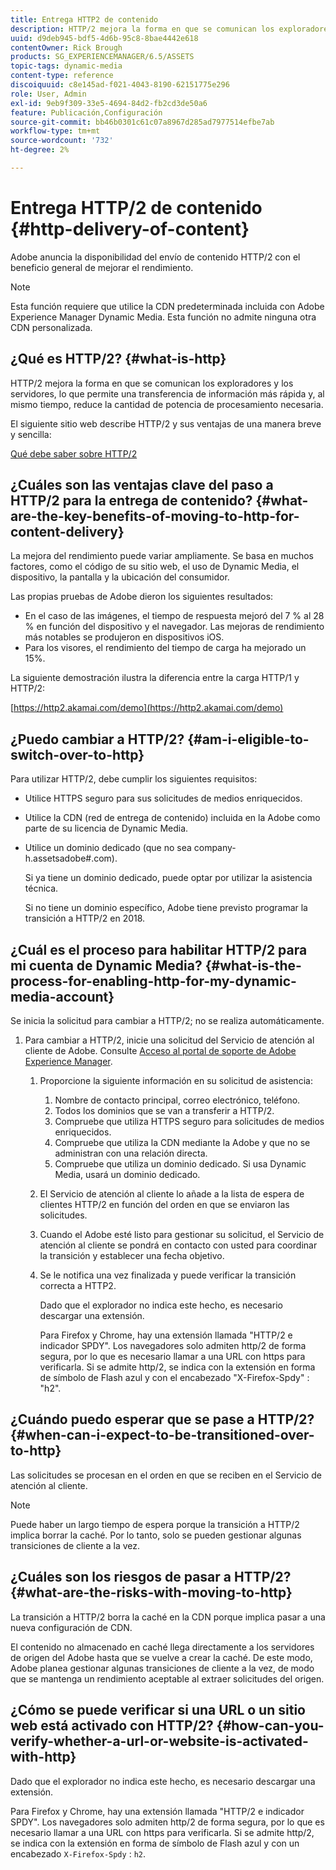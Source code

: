 ```yaml
---
title: Entrega HTTP2 de contenido
description: HTTP/2 mejora la forma en que se comunican los exploradores y los servidores, lo que permite una transferencia de información más rápida y, al mismo tiempo, reduce la cantidad de potencia de procesamiento necesaria.
uuid: d9deb945-bdf5-4d6b-95c8-8bae4442e618
contentOwner: Rick Brough
products: SG_EXPERIENCEMANAGER/6.5/ASSETS
topic-tags: dynamic-media
content-type: reference
discoiquuid: c8e145ad-f021-4043-8190-62151775e296
role: User, Admin
exl-id: 9eb9f309-33e5-4694-84d2-fb2cd3de50a6
feature: Publicación,Configuración
source-git-commit: bb46b0301c61c07a8967d285ad7977514efbe7ab
workflow-type: tm+mt
source-wordcount: '732'
ht-degree: 2%

---
```


# Entrega HTTP/2 de contenido {#http-delivery-of-content}

Adobe anuncia la disponibilidad del envío de contenido HTTP/2 con el beneficio general de mejorar el rendimiento.

>[!NOTE]
>
>Esta función requiere que utilice la CDN predeterminada incluida con Adobe Experience Manager Dynamic Media. Esta función no admite ninguna otra CDN personalizada.

## ¿Qué es HTTP/2? {#what-is-http}

HTTP/2 mejora la forma en que se comunican los exploradores y los servidores, lo que permite una transferencia de información más rápida y, al mismo tiempo, reduce la cantidad de potencia de procesamiento necesaria.

El siguiente sitio web describe HTTP/2 y sus ventajas de una manera breve y sencilla:

[Qué debe saber sobre HTTP/2](https://www.engadget.com/2015-02-24-what-you-need-to-know-about-http-2.html)

## ¿Cuáles son las ventajas clave del paso a HTTP/2 para la entrega de contenido? {#what-are-the-key-benefits-of-moving-to-http-for-content-delivery}

La mejora del rendimiento puede variar ampliamente. Se basa en muchos factores, como el código de su sitio web, el uso de Dynamic Media, el dispositivo, la pantalla y la ubicación del consumidor.

Las propias pruebas de Adobe dieron los siguientes resultados:

* En el caso de las imágenes, el tiempo de respuesta mejoró del 7 % al 28 % en función del dispositivo y el navegador. Las mejoras de rendimiento más notables se produjeron en dispositivos iOS.
* Para los visores, el rendimiento del tiempo de carga ha mejorado un 15%.

La siguiente demostración ilustra la diferencia entre la carga HTTP/1 y HTTP/2:

[https://http2.akamai.com/demo](https://http2.akamai.com/demo)

## ¿Puedo cambiar a HTTP/2? {#am-i-eligible-to-switch-over-to-http}

Para utilizar HTTP/2, debe cumplir los siguientes requisitos:

* Utilice HTTPS seguro para sus solicitudes de medios enriquecidos.
* Utilice la CDN (red de entrega de contenido) incluida en la Adobe como parte de su licencia de Dynamic Media.
* Utilice un dominio dedicado (que no sea company-h.assetsadobe#.com).

   Si ya tiene un dominio dedicado, puede optar por utilizar la asistencia técnica.

   Si no tiene un dominio específico, Adobe tiene previsto programar la transición a HTTP/2 en 2018.

## ¿Cuál es el proceso para habilitar HTTP/2 para mi cuenta de Dynamic Media? {#what-is-the-process-for-enabling-http-for-my-dynamic-media-account}

Se inicia la solicitud para cambiar a HTTP/2; no se realiza automáticamente.

1. Para cambiar a HTTP/2, inicie una solicitud del Servicio de atención al cliente de Adobe. Consulte [Acceso al portal de soporte de Adobe Experience Manager](https://helpx.adobe.com/experience-manager/kb/accessing-aem-support-portal.html).

   1. Proporcione la siguiente información en su solicitud de asistencia:

      1. Nombre de contacto principal, correo electrónico, teléfono.
      1. Todos los dominios que se van a transferir a HTTP/2.
      1. Compruebe que utiliza HTTPS seguro para solicitudes de medios enriquecidos.
      1. Compruebe que utiliza la CDN mediante la Adobe y que no se administran con una relación directa.
      1. Compruebe que utiliza un dominio dedicado. Si usa Dynamic Media, usará un dominio dedicado.
   1. El Servicio de atención al cliente lo añade a la lista de espera de clientes HTTP/2 en función del orden en que se enviaron las solicitudes.
   1. Cuando el Adobe esté listo para gestionar su solicitud, el Servicio de atención al cliente se pondrá en contacto con usted para coordinar la transición y establecer una fecha objetivo.
   1. Se le notifica una vez finalizada y puede verificar la transición correcta a HTTP2.

      Dado que el explorador no indica este hecho, es necesario descargar una extensión.

      Para Firefox y Chrome, hay una extensión llamada &quot;HTTP/2 e indicador SPDY&quot;. Los navegadores solo admiten http/2 de forma segura, por lo que es necesario llamar a una URL con https para verificarla. Si se admite http/2, se indica con la extensión en forma de símbolo de Flash azul y con el encabezado &quot;X-Firefox-Spdy&quot; : &quot;h2&quot;.


## ¿Cuándo puedo esperar que se pase a HTTP/2? {#when-can-i-expect-to-be-transitioned-over-to-http}

Las solicitudes se procesan en el orden en que se reciben en el Servicio de atención al cliente.

>[!NOTE]
>
>Puede haber un largo tiempo de espera porque la transición a HTTP/2 implica borrar la caché. Por lo tanto, solo se pueden gestionar algunas transiciones de cliente a la vez.

## ¿Cuáles son los riesgos de pasar a HTTP/2? {#what-are-the-risks-with-moving-to-http}

La transición a HTTP/2 borra la caché en la CDN porque implica pasar a una nueva configuración de CDN.

El contenido no almacenado en caché llega directamente a los servidores de origen del Adobe hasta que se vuelve a crear la caché. De este modo, Adobe planea gestionar algunas transiciones de cliente a la vez, de modo que se mantenga un rendimiento aceptable al extraer solicitudes del origen.

## ¿Cómo se puede verificar si una URL o un sitio web está activado con HTTP/2? {#how-can-you-verify-whether-a-url-or-website-is-activated-with-http}

Dado que el explorador no indica este hecho, es necesario descargar una extensión.

Para Firefox y Chrome, hay una extensión llamada &quot;HTTP/2 e indicador SPDY&quot;. Los navegadores solo admiten http/2 de forma segura, por lo que es necesario llamar a una URL con https para verificarla. Si se admite http/2, se indica con la extensión en forma de símbolo de Flash azul y con un encabezado `X-Firefox-Spdy` : `h2`.
